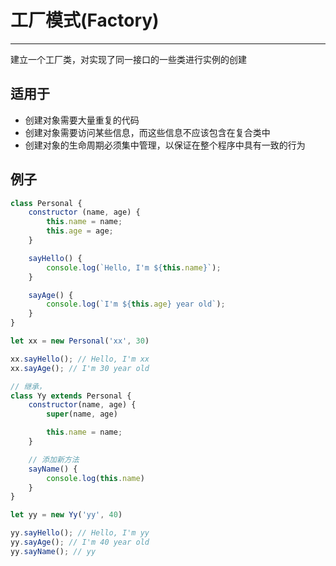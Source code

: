 # 工厂模式(Factory)

------
建立一个工厂类，对实现了同一接口的一些类进行实例的创建

## 适用于

* 创建对象需要大量重复的代码
* 创建对象需要访问某些信息，而这些信息不应该包含在复合类中
* 创建对象的生命周期必须集中管理，以保证在整个程序中具有一致的行为

## 例子

``` js
class Personal {
    constructor (name, age) {
        this.name = name;
        this.age = age;
    }

    sayHello() {
        console.log(`Hello, I'm ${this.name}`);
    }

    sayAge() {
        console.log(`I'm ${this.age} year old`);
    }
}

let xx = new Personal('xx', 30)

xx.sayHello(); // Hello, I'm xx
xx.sayAge(); // I'm 30 year old

// 继承，
class Yy extends Personal {
    constructor(name, age) {
        super(name, age)

        this.name = name;
    }

    // 添加新方法
    sayName() {
        console.log(this.name)
    }
}

let yy = new Yy('yy', 40)

yy.sayHello(); // Hello, I'm yy
yy.sayAge(); // I'm 40 year old
yy.sayName(); // yy
```
